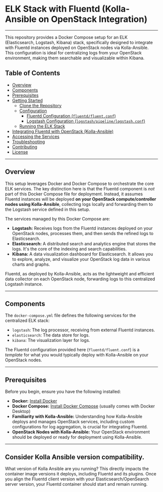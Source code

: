 # ELK Stack with Fluentd (Kolla-Ansible on OpenStack Integration)

---

This repository provides a Docker Compose setup for an ELK (Elasticsearch, Logstash, Kibana) stack, specifically designed to integrate with Fluentd instances deployed on OpenStack nodes via Kolla-Ansible. This configuration is ideal for centralizing logs from your OpenStack environment, making them searchable and visualizable within Kibana.

## Table of Contents

* [Overview](#overview)
* [Components](#components)
* [Prerequisites](#prerequisites)
* [Getting Started](#getting-started)
    * [Clone the Repository](#clone-the-repository)
    * [Configuration](#configuration)
        * [Fluentd Configuration (`fluentd/fluent.conf`)](#fluentd-configuration-fluentdfluentconf)
        * [Logstash Configuration (`logstash/pipeline/logstash.conf`)](#logstash-configuration-logstashpipelinelogstashconf)
    * [Running the ELK Stack](#running-the-elk-stack)
* [Integrating Fluentd with OpenStack (Kolla-Ansible)](#integrating-fluentd-with-openstack-kolla-ansible)
* [Accessing the Services](#accessing-the-services)
* [Troubleshooting](#troubleshooting)
* [Contributing](#contributing)
* [License](#license)

---

## Overview

This setup leverages Docker and Docker Compose to orchestrate the core ELK services. The key distinction here is that the Fluentd component is *not* part of this Docker Compose file for deployment. Instead, it assumes Fluentd instances will be deployed **on your OpenStack compute/controller nodes using Kolla-Ansible**, collecting logs locally and forwarding them to the Logstash service defined in this setup.

The services managed by this Docker Compose are:

* **Logstash:** Receives logs from the Fluentd instances deployed on your OpenStack nodes, processes them, and then sends the refined logs to Elasticsearch.
* **Elasticsearch:** A distributed search and analytics engine that stores the logs. It's the core of the indexing and search capabilities.
* **Kibana:** A data visualization dashboard for Elasticsearch. It allows you to explore, analyze, and visualize your OpenStack log data in various charts and graphs.

Fluentd, as deployed by Kolla-Ansible, acts as the lightweight and efficient data collector on each OpenStack node, forwarding logs to this centralized Logstash instance.

---

## Components

The `docker-compose.yml` file defines the following services for the centralized ELK stack:

* `logstash`: The log processor, receiving from external Fluentd instances.
* `elasticsearch`: The data store for logs.
* `kibana`: The visualization layer for logs.

The Fluentd configuration provided here (`fluentd/fluent.conf`) is a *template* for what you would typically deploy with Kolla-Ansible on your OpenStack nodes.

---

## Prerequisites

Before you begin, ensure you have the following installed:

* **Docker:** [Install Docker](https://docs.docker.com/get-docker/)
* **Docker Compose:** [Install Docker Compose](https://docs.docker.com/compose/install/) (usually comes with Docker Desktop)
* **Familiarity with Kolla-Ansible:** Understanding how Kolla-Ansible deploys and manages OpenStack services, including custom configurations for log aggregation, is crucial for integrating Fluentd.
* **OpenStack Nodes with Kolla-Ansible:** Your OpenStack environment should be deployed or ready for deployment using Kolla-Ansible.

---

## Consider Kolla Ansible version compatibility.



What version of Kolla Ansible are you running? This directly impacts the container image versions it deploys, including Fluentd and its plugins.
Once you align the Fluentd client version with your Elasticsearch/OpenSearch server version, your Fluentd container should start and remain running.
